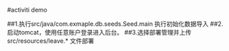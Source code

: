 #activiti demo

##1.执行src/java/com.exmaple.db.seeds.Seed.main 执行初始化数据导入
##2.启动tomcat，使用任意账户登录进入后台。
##3.选择部署管理并上传src/resources/leave.* 文件部署


